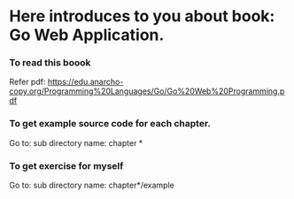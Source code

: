 # Here introduces to you about book: Go Web Application.  

### To read this boook

Refer pdf: https://edu.anarcho-copy.org/Programming%20Languages/Go/Go%20Web%20Programming.pdf

### To get example source code for each chapter.

Go to: sub directory name: chapter *

### To get exercise for myself

Go to: sub directory name: chapter*/example
